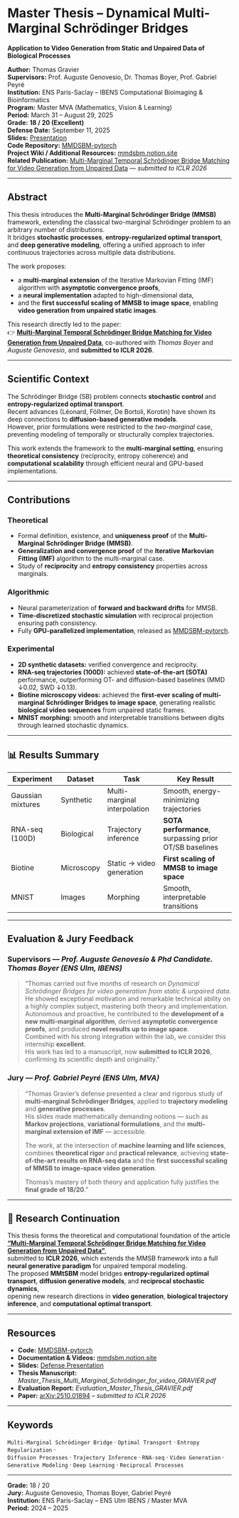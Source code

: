 # Master Thesis – Dynamical Multi-Marginal Schrödinger Bridges  
**Application to Video Generation from Static and Unpaired Data of Biological Processes**

**Author:** Thomas Gravier  
**Supervisors:** Prof. Auguste Genovesio, Dr. Thomas Boyer, Prof. Gabriel Peyré  
**Institution:** ENS Paris-Saclay – IBENS Computational Bioimaging & Bioinformatics  
**Program:** Master MVA (Mathematics, Vision & Learning)  
**Period:** March 31 – August 29, 2025  
**Grade:** **18 / 20 (Excellent)**  
**Defense Date:** September 11, 2025  
**Slides:** [Presentation](https://slides.com/biocompibens/deck-71ef68?token=LtcAxXQ_)  
**Code Repository:** [MMDSBM-pytorch](https://github.com/tgravier/MMDSBM-pytorch)  
**Project Wiki / Additional Resources:** [mmdsbm.notion.site](https://mmdsbm.notion.site/)  
**Related Publication:** [Multi-Marginal Temporal Schrödinger Bridge Matching for Video Generation from Unpaired Data](https://arxiv.org/pdf/2510.01894) — *submitted to ICLR 2026*

---

## Abstract  

This thesis introduces the **Multi-Marginal Schrödinger Bridge (MMSB)** framework, extending the classical two-marginal Schrödinger problem to an arbitrary number of distributions.  
It bridges **stochastic processes**, **entropy-regularized optimal transport**, and **deep generative modeling**, offering a unified approach to infer continuous trajectories across multiple data distributions.  

The work proposes:
- a **multi-marginal extension** of the Iterative Markovian Fitting (IMF) algorithm with **asymptotic convergence proofs**,  
- a **neural implementation** adapted to high-dimensional data,  
- and the **first successful scaling of MMSB to image space**, enabling **video generation from unpaired static images**.

This research directly led to the paper:  
👉 [**Multi-Marginal Temporal Schrödinger Bridge Matching for Video Generation from Unpaired Data**](https://arxiv.org/pdf/2510.01894), co-authored with *Thomas Boyer* and *Auguste Genovesio*, and **submitted to ICLR 2026**.

---

## Scientific Context  

The Schrödinger Bridge (SB) problem connects **stochastic control** and **entropy-regularized optimal transport**.  
Recent advances (Léonard, Föllmer, De Bortoli, Korotin) have shown its deep connections to **diffusion-based generative models**.  
However, prior formulations were restricted to the *two-marginal* case, preventing modeling of temporally or structurally complex trajectories.  

This work extends the framework to the **multi-marginal setting**, ensuring **theoretical consistency** (reciprocity, entropy coherence) and **computational scalability** through efficient neural and GPU-based implementations.

---

## Contributions  

### Theoretical  
- Formal definition, existence, and **uniqueness proof** of the **Multi-Marginal Schrödinger Bridge (MMSB)**.  
- **Generalization and convergence proof** of the **Iterative Markovian Fitting (IMF)** algorithm to the multi-marginal case.  
- Study of **reciprocity** and **entropy consistency** properties across marginals.

### Algorithmic  
- Neural parameterization of **forward and backward drifts** for MMSB.  
- **Time-discretized stochastic simulation** with reciprocal projection ensuring path consistency.  
- Fully **GPU-parallelized implementation**, released as [MMDSBM-pytorch](https://github.com/tgravier/MMDSBM-pytorch).  

### Experimental  
- **2D synthetic datasets:** verified convergence and reciprocity.  
- **RNA-seq trajectories (100D):** achieved **state-of-the-art (SOTA)** performance, outperforming OT- and diffusion-based baselines (MMD ↓0.02, SWD ↓0.13).  
- **Biotine microscopy videos:** achieved the **first-ever scaling of multi-marginal Schrödinger Bridges to image space**, generating realistic **biological video sequences** from unpaired static frames.  
- **MNIST morphing:** smooth and interpretable transitions between digits through learned stochastic dynamics.

---

## 📊 Results Summary  

| Experiment | Dataset | Task | Key Result |
|-------------|----------|------|-------------|
| Gaussian mixtures | Synthetic | Multi-marginal interpolation | Smooth, energy-minimizing trajectories |
| RNA-seq (100D) | Biological | Trajectory inference | **SOTA performance**, surpassing prior OT/SB baselines |
| Biotine | Microscopy | Static → video generation | **First scaling of MMSB to image space** |
| MNIST | Images | Morphing | Smooth, interpretable transitions |

---

## Evaluation & Jury Feedback  

### Supervisors — *Prof. Auguste Genovesio & Phd Candidate. Thomas Boyer (ENS Ulm, IBENS)*  
> “Thomas carried out five months of research on *Dynamical Schrödinger Bridges for video generation from static & unpaired data*.  
> He showed exceptional motivation and remarkable technical ability on a highly complex subject, mastering both theory and implementation.  
> Autonomous and proactive, he contributed to the **development of a new multi-marginal algorithm**, derived **asymptotic convergence proofs**, and produced **novel results up to image space**.  
> Combined with his strong integration within the lab, we consider this internship **excellent**.  
> His work has led to a manuscript, now **submitted to ICLR 2026**, confirming its scientific depth and originality.”

### Jury — *Prof. Gabriel Peyré (ENS Ulm, MVA)*  
> “Thomas Gravier’s defense presented a clear and rigorous study of **multi-marginal Schrödinger Bridges**, applied to **trajectory modeling** and **generative processes**.  
> His slides made mathematically demanding notions — such as **Markov projections**, **variational formulations**, and the **multi-marginal extension of IMF** — accessible.  
>  
> The work, at the intersection of **machine learning and life sciences**, combines **theoretical rigor** and **practical relevance**, achieving **state-of-the-art results on RNA-seq data** and the **first successful scaling of MMSB to image-space video generation**.  
>  
> Thomas’s mastery of both theory and application fully justifies the **final grade of 18/20**.”

---

## 🔬 Research Continuation  

This thesis forms the theoretical and computational foundation of the article  
**[“Multi-Marginal Temporal Schrödinger Bridge Matching for Video Generation from Unpaired Data”](https://arxiv.org/pdf/2510.01894)**,  
submitted to **ICLR 2026**, which extends the MMSB framework into a full **neural generative paradigm** for unpaired temporal modeling.  
The proposed **MMtSBM** model bridges **entropy-regularized optimal transport**, **diffusion generative models**, and **reciprocal stochastic dynamics**,  
opening new research directions in **video generation**, **biological trajectory inference**, and **computational optimal transport**.

---

## Resources  

- **Code:** [MMDSBM-pytorch](https://github.com/tgravier/MMDSBM-pytorch)  
- **Documentation & Videos:** [mmdsbm.notion.site](https://mmdsbm.notion.site/)  
- **Slides:** [Defense Presentation](https://slides.com/biocompibens/deck-71ef68?token=LtcAxXQ_)  
- **Thesis Manuscript:** *Master_Thesis_Multi_Marginal_Schrödinger_for_video_GRAVIER.pdf*  
- **Evaluation Report:** *Evaluation_Master_Thesis_GRAVIER.pdf*  
- **Paper:** [arXiv:2510.01894](https://arxiv.org/pdf/2510.01894) – *submitted to ICLR 2026*

---

## Keywords  

`Multi-Marginal Schrödinger Bridge` · `Optimal Transport` · `Entropy Regularization` ·  
`Diffusion Processes` · `Trajectory Inference` · `RNA-seq` · `Video Generation` ·  
`Generative Modeling` · `Deep Learning` · `Reciprocal Processes`

---

**Grade:** 18 / 20  
**Jury:** Auguste Genovesio, Thomas Boyer, Gabriel Peyré  
**Institution:** ENS Paris-Saclay – ENS Ulm IBENS / Master MVA  
**Period:** 2024 – 2025  
